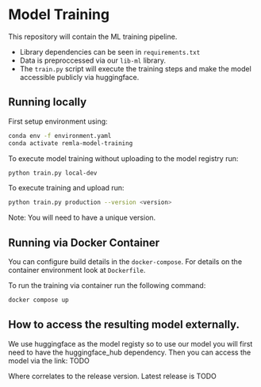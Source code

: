 # Model Training
This repository will contain the ML training pipeline.
- Library dependencies can be seen in `requirements.txt`
- Data is preproccessed via our `lib-ml` library.
- The `train.py` script will execute the training steps and make the model accessible publicly via huggingface.

## Running locally
First setup environment using:
```bash
conda env -f environment.yaml
conda activate remla-model-training
```
To execute model training without uploading to the model registry run:
```bash
python train.py local-dev
```

To execute training and upload run:
```bash
python train.py production --version <version>
```
Note: You will need to have a unique version.

## Running via Docker Container
You can configure build details in the `docker-compose`. For details on the container environment look at `Dockerfile`.

To run the training via container run the following command:
```bash
docker compose up
```

## How to access the resulting model externally.
We use huggingface as the model registy so to use our model you will first need to have the huggingface_hub dependency. Then you can access the model via the link: TODO

Where <version> correlates to the release version. Latest release is TODO